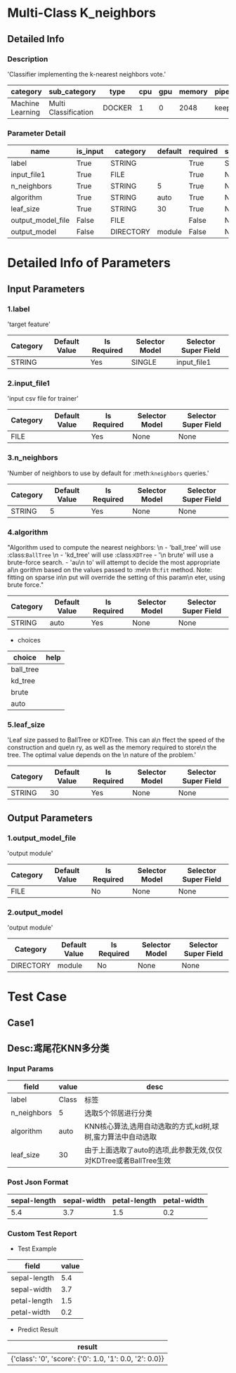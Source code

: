 # Multi-Class K_neighbors
## Detailed Info
### Description
'Classifier implementing the k-nearest neighbors vote.'


| category | sub_category | type | cpu | gpu | memory | pipe_status |
| --- | --- | --- | --- | --- | --- | --- |
| Machine Learning | Multi Classification | DOCKER | 1 | 0 | 2048 | keep |


### Parameter Detail

| name | is_input | category | default | required | selector_model |
| --- | --- | --- | --- | --- | --- |
| label | True | STRING |  | True | SINGLE |
| input_file1 | True | FILE |  | True | None |
| n_neighbors | True | STRING | 5 | True | None |
| algorithm | True | STRING | auto | True | None |
| leaf_size | True | STRING | 30 | True | None |
| output_model_file | False | FILE |  | False | None |
| output_model | False | DIRECTORY | module | False | None |


# Detailed Info of Parameters
## Input Parameters
### 1.label
'target feature'


| Category | Default Value | Is Required | Selector Model | Selector Super Field |
| --- | --- | --- | --- | --- |
| STRING |  | Yes | SINGLE | input_file1 |


### 2.input_file1
'input csv file for trainer'


| Category | Default Value | Is Required | Selector Model | Selector Super Field |
| --- | --- | --- | --- | --- |
| FILE |  | Yes | None | None |


### 3.n_neighbors
'Number of neighbors to use by default for :meth:`kneighbors` queries.'


| Category | Default Value | Is Required | Selector Model | Selector Super Field |
| --- | --- | --- | --- | --- |
| STRING | 5 | Yes | None | None |


### 4.algorithm
"Algorithm used to compute the nearest neighbors:   \n                  - 'ball_tree' will use :class:`BallTree`     \n                - 'kd_tree' will use :class:`KDTree`        - '\n             brute' will use a brute-force search.        - 'au\n             to' will attempt to decide the most appropriate al\n             gorithm          based on the values passed to :me\n             th:`fit` method.        Note: fitting on sparse in\n             put will override the setting of        this param\n             eter, using brute force."


| Category | Default Value | Is Required | Selector Model | Selector Super Field |
| --- | --- | --- | --- | --- |
| STRING | auto | Yes | None | None |


+ choices


| choice | help |
| --- | --- |
| ball_tree |  |
| kd_tree |  |
| brute |  |
| auto |  |


### 5.leaf_size
'Leaf size passed to BallTree or KDTree.  This can a\n             ffect the        speed of the construction and que\n             ry, as well as the memory        required to store\n              the tree.  The optimal value depends on the      \n               nature of the problem.'


| Category | Default Value | Is Required | Selector Model | Selector Super Field |
| --- | --- | --- | --- | --- |
| STRING | 30 | Yes | None | None |


## Output Parameters
### 1.output_model_file
'output module'


| Category | Default Value | Is Required | Selector Model | Selector Super Field |
| --- | --- | --- | --- | --- |
| FILE |  | No | None | None |


### 2.output_model
'output module'


| Category | Default Value | Is Required | Selector Model | Selector Super Field |
| --- | --- | --- | --- | --- |
| DIRECTORY | module | No | None | None |



# Test Case
## Case1
## Desc:鸢尾花KNN多分类
### Input Params

| field | value | desc |
| --- | --- | --- |
| label | Class | 标签 |
| n_neighbors | 5 | 选取5个邻居进行分类 |
| algorithm | auto | KNN核心算法,选用自动选取的方式,kd树,球树,蛮力算法中自动选取 |
| leaf_size | 30 | 由于上面选取了auto的选项,此参数无效,仅仅对KDTree或者BallTree生效 |


### Post Json Format

| sepal-length | sepal-width | petal-length | petal-width |
| --- | --- | --- | --- |
| 5.4 | 3.7 | 1.5 | 0.2 |


### Custom Test Report
+ Test Example


| field | value |
| --- | --- |
| sepal-length | 5.4 |
| sepal-width | 3.7 |
| petal-length | 1.5 |
| petal-width | 0.2 |


+ Predict Result


| result |
| --- |
| {'class': '0', 'score': {'0': 1.0, '1': 0.0, '2': 0.0}} |


